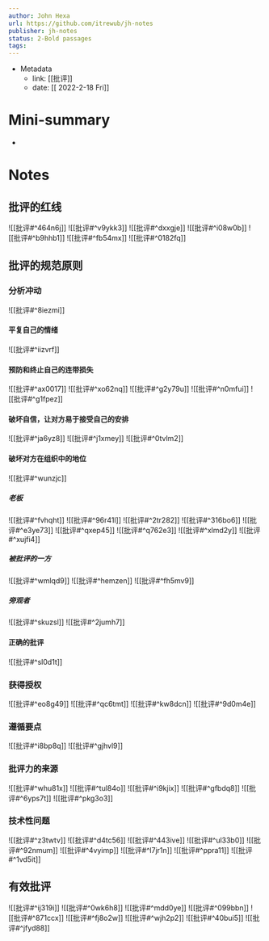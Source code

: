 ```yaml
---
author: John Hexa
url: https://github.com/itrewub/jh-notes
publisher: jh-notes
status: 2-Bold passages
tags: 
---
```

- Metadata
	- link: [[批评]]
	- date: [[ 2022-2-18 Fri]]
# Mini-summary
- 
# Notes
## 批评的红线
![[批评#^464n6j]]
![[批评#^v9ykk3]]
![[批评#^dxxgje]]
![[批评#^i08w0b]]
![[批评#^b9hhb1]]
![[批评#^fb54mx]]
![[批评#^0182fq]]
## 批评的规范原则
### 分析冲动
![[批评#^8iezmi]]
#### 平复自己的情绪
![[批评#^iizvrf]]
#### 预防和终止自己的连带损失
![[批评#^ax0017]]
![[批评#^xo62nq]]
![[批评#^g2y79u]]
![[批评#^n0mfui]]
![[批评#^g1fpez]]
#### 破坏自信，让对方易于接受自己的安排
![[批评#^ja6yz8]]
![[批评#^j1xmey]]
![[批评#^0tvlm2]]
#### 破坏对方在组织中的地位
![[批评#^wunzjc]]
##### 老板
![[批评#^fvhqht]]
![[批评#^96r41l]]
![[批评#^2tr282]]
![[批评#^316bo6]]
![[批评#^e3ye73]]
![[批评#^qxep45]]
![[批评#^q762e3]]
![[批评#^xlmd2y]]
![[批评#^xujfi4]]
##### 被批评的一方
![[批评#^wmlqd9]]
![[批评#^hemzen]]
![[批评#^fh5mv9]]
##### 旁观者
![[批评#^skuzsl]]
![[批评#^2jumh7]]
#### 正确的批评
![[批评#^sl0d1t]]
### 获得授权
![[批评#^eo8g49]]
![[批评#^qc6tmt]]
![[批评#^kw8dcn]]
![[批评#^9d0m4e]]
### 遵循要点
![[批评#^i8bp8q]]
![[批评#^gjhvl9]]
### 批评力的来源
![[批评#^whu81x]]
![[批评#^tul84o]]
![[批评#^i9kjix]]
![[批评#^gfbdq8]]
![[批评#^6yps7t]]
![[批评#^pkg3o3]]
### 技术性问题
![[批评#^z3twtv]]
![[批评#^d4tc56]]
![[批评#^443ive]]
![[批评#^ul33b0]]
![[批评#^92nmum]]
![[批评#^4vyimp]]
![[批评#^l7jr1n]]
![[批评#^ppra11]]
![[批评#^1vd5it]]
## 有效批评
![[批评#^ij319i]]
![[批评#^0wk6h8]]
![[批评#^mdd0ye]]
![[批评#^099bbn]]
![[批评#^871ccx]]
![[批评#^fj8o2w]]
![[批评#^wjh2p2]]
![[批评#^40bui5]]
![[批评#^jfyd88]]